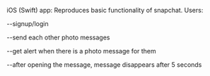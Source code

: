 iOS (Swift) app: Reproduces basic functionality of snapchat. Users:

--signup/login

--send each other photo messages

--get alert when there is a photo message for them

--after opening the message, message disappears after 5 seconds
